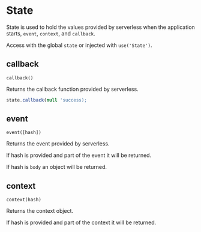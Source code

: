 # State
State is used to hold the values provided by serverless when the application starts, `event`, `context`, and `callback`.

Access with the global `state` or injected with `use('State')`.


## callback
`callback()`

Returns the callback function provided by serverless.

```js 
state.callback(null 'success);
```


## event
`event([hash])`

Returns the event provided by serverless.

If hash is provided and part of the event it will be returned.

If hash is `body` an object will be returned.

## context
`context(hash)`

Returns the context object.

If hash is provided and part of the context it will be returned.
